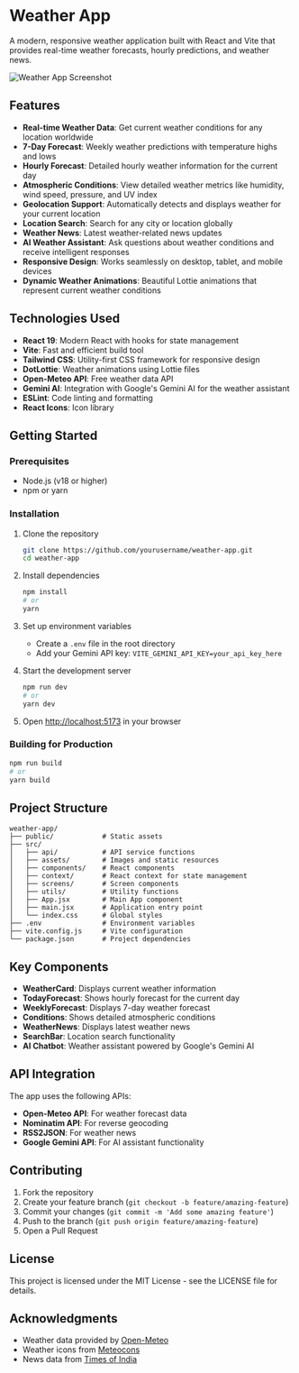 # Weather App

A modern, responsive weather application built with React and Vite that provides real-time weather forecasts, hourly predictions, and weather news.

![Weather App Screenshot](https://via.placeholder.com/800x400?text=Weather+App+Screenshot)

## Features

-   **Real-time Weather Data**: Get current weather conditions for any location worldwide
-   **7-Day Forecast**: Weekly weather predictions with temperature highs and lows
-   **Hourly Forecast**: Detailed hourly weather information for the current day
-   **Atmospheric Conditions**: View detailed weather metrics like humidity, wind speed, pressure, and UV index
-   **Geolocation Support**: Automatically detects and displays weather for your current location
-   **Location Search**: Search for any city or location globally
-   **Weather News**: Latest weather-related news updates
-   **AI Weather Assistant**: Ask questions about weather conditions and receive intelligent responses
-   **Responsive Design**: Works seamlessly on desktop, tablet, and mobile devices
-   **Dynamic Weather Animations**: Beautiful Lottie animations that represent current weather conditions

## Technologies Used

-   **React 19**: Modern React with hooks for state management
-   **Vite**: Fast and efficient build tool
-   **Tailwind CSS**: Utility-first CSS framework for responsive design
-   **DotLottie**: Weather animations using Lottie files
-   **Open-Meteo API**: Free weather data API
-   **Gemini AI**: Integration with Google's Gemini AI for the weather assistant
-   **ESLint**: Code linting and formatting
-   **React Icons**: Icon library

## Getting Started

### Prerequisites

-   Node.js (v18 or higher)
-   npm or yarn

### Installation

1. Clone the repository

    ```bash
    git clone https://github.com/yourusername/weather-app.git
    cd weather-app
    ```

2. Install dependencies

    ```bash
    npm install
    # or
    yarn
    ```

3. Set up environment variables

    - Create a `.env` file in the root directory
    - Add your Gemini API key: `VITE_GEMINI_API_KEY=your_api_key_here`

4. Start the development server

    ```bash
    npm run dev
    # or
    yarn dev
    ```

5. Open [http://localhost:5173](http://localhost:5173) in your browser

### Building for Production

```bash
npm run build
# or
yarn build
```

## Project Structure

```
weather-app/
├── public/            # Static assets
├── src/
│   ├── api/           # API service functions
│   ├── assets/        # Images and static resources
│   ├── components/    # React components
│   ├── context/       # React context for state management
│   ├── screens/       # Screen components
│   ├── utils/         # Utility functions
│   ├── App.jsx        # Main App component
│   ├── main.jsx       # Application entry point
│   └── index.css      # Global styles
├── .env               # Environment variables
├── vite.config.js     # Vite configuration
└── package.json       # Project dependencies
```

## Key Components

-   **WeatherCard**: Displays current weather information
-   **TodayForecast**: Shows hourly forecast for the current day
-   **WeeklyForecast**: Displays 7-day weather forecast
-   **Conditions**: Shows detailed atmospheric conditions
-   **WeatherNews**: Displays latest weather news
-   **SearchBar**: Location search functionality
-   **AI Chatbot**: Weather assistant powered by Google's Gemini AI

## API Integration

The app uses the following APIs:

-   **Open-Meteo API**: For weather forecast data
-   **Nominatim API**: For reverse geocoding
-   **RSS2JSON**: For weather news
-   **Google Gemini API**: For AI assistant functionality

## Contributing

1. Fork the repository
2. Create your feature branch (`git checkout -b feature/amazing-feature`)
3. Commit your changes (`git commit -m 'Add some amazing feature'`)
4. Push to the branch (`git push origin feature/amazing-feature`)
5. Open a Pull Request

## License

This project is licensed under the MIT License - see the LICENSE file for details.

## Acknowledgments

-   Weather data provided by [Open-Meteo](https://open-meteo.com/)
-   Weather icons from [Meteocons](https://meteocons.com/)
-   News data from [Times of India](https://timesofindia.indiatimes.com/)
